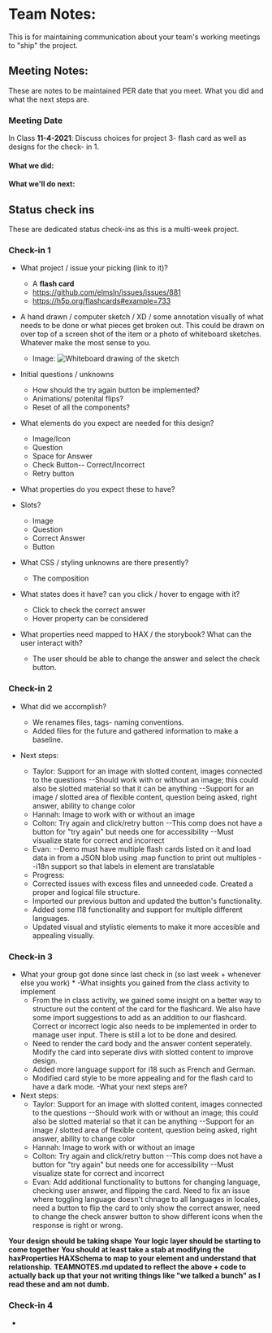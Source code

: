 # Team Notes:
This is for maintaining communication about your team's working meetings to "ship" the project.

## Meeting Notes:
These are notes to be maintained PER date that you meet. What you did and what the next steps are.
### Meeting Date
In Class **11-4-2021**: Discuss choices for project 3- flash card as well as designs for the check- in 1.

#### What we did:


#### What we'll do next:


## Status check ins
These are dedicated status check-ins as this is a multi-week project.

### Check-in 1
- What project / issue your picking (link to it)?
  * A **flash card**
  * https://github.com/elmsln/issues/issues/881
  * https://h5p.org/flashcards#example=733
 
- A hand drawn / computer sketch / XD / some annotation visually of what needs to be done or what pieces get broken out. This could be drawn on over top of a screen shot of the item or a photo of whiteboard sketches. Whatever make the most sense to you.

  * Image:
 ![Whiteboard drawing of the sketch](https://user-images.githubusercontent.com/54961655/140581038-10c788ee-e080-4ac7-bebd-bab248d2a23a.jpg)


- Initial questions / unknowns
  * How should the try again button be implemented?
  * Animations/ potenital flips?
  * Reset of all the components?
 
- What elements do you expect are needed for this design?
  * Image/Icon
  * Question
  * Space for Answer 
  * Check Button-- Correct/Incorrect
  * Retry button
  
- What properties do you expect these to have?

- Slots?
  * Image
  * Question
  * Correct Answer
  * Button
  
- What CSS / styling unknowns are there presently?
  * The composition

- What states does it have? can you click / hover to engage with it?
  * Click to check the correct answer
  * Hover property can be considered

- What properties need mapped to HAX / the storybook? What can the user interact with?
  * The user should be able to change the answer and select the check button.
  
### Check-in 2
- What did we accomplish?
  * We renames files, tags- naming conventions.
  * Added files for the future and gathered information to make a baseline.
  
- Next steps:
  * Taylor: Support for an image with slotted content, images connected to the questions
    --Should work with or without an image; this could also be slotted material so that it can be anything
    --Support for an image / slotted area of flexible content, question being asked, right answer, ability to change color
  * Hannah: Image to work with or without an image
  * Colton: Try again and click/retry button
   --This comp does not have a button for "try again" but needs one for accessibility
   --Must visualize state for correct and incorrect
  * Evan:
    --Demo must have multiple flash cards listed on it and load data in from a JSON blob using .map function to print out multiples
    --i18n support so that labels in element are translatable

  - Progress: 
  * Corrected issues with excess files and unneeded code. Created a proper and logical file structure. 
  * Imported our previous button and updated the button's functionality. 
  * Added some I18 functionality and support for multiple different languages. 
  * Updated visual and stylistic elements to make it more accesible and appealing visually.
  
     

### Check-in 3
- What your group got done since last check in (so last week + whenever else you work)
   *
-What insights you gained from the class activity to implement
   * From the in class activity, we gained some insight on a better way to structure out the content of the card for the flashcard. We also have some import suggestions to add as an addition to our flashcard. Correct or incorrect logic also needs to be implemented in order to manage user input. There is still a lot to be done and desired.
   * Need to render the card body and the answer content seperately. Modify the card into seperate divs with slotted content to improve design. 
   * Added more language support for i18 such as French and German. 
   * Modified card style to be more appealing and for the flash card to have a dark mode. 
-What your next steps are?
- Next steps:
  * Taylor: Support for an image with slotted content, images connected to the questions
    --Should work with or without an image; this could also be slotted material so that it can be anything
    --Support for an image / slotted area of flexible content, question being asked, right answer, ability to change color
  * Hannah: Image to work with or without an image
  * Colton: Try again and click/retry button
   --This comp does not have a button for "try again" but needs one for accessibility
   --Must visualize state for correct and incorrect
  * Evan: Add additional functionality to buttons for changing language, checking user answer, and flipping the card. Need to fix an issue where toggling language doesn't chnage to all languages in locales, need a button to flip the card to only show the correct answer, need to change the check answer button to show different icons when the response is right or wrong. 
  

**Your design should be taking shape** 
**Your logic layer should be starting to come together**
**You should at least take a stab at modifying the haxProperties HAXSchema to map to your element and understand that relationship.**
**TEAMNOTES.md updated to reflect the above + code to actually back up that your not writing things like "we talked a bunch" as I read these and am not dumb.**


### Check-in 4
- 


